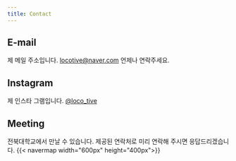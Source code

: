 ```yaml
---
title: Contact
---
```


## E-mail
제 메일 주소입니다. [locotive@naver.com](mailto:locotive@naver.com) 언제나 연락주세요.

## Instagram
제 인스타 그램입니다. [@loco_tive](https://instagram.com/loco_tive)

## Meeting
전북대학교에서 만날 수 있습니다. 제공된 연락처로 미리 연락해 주시면 응답드리겠습니다.
  {{< navermap width="600px" height="400px">}}

  